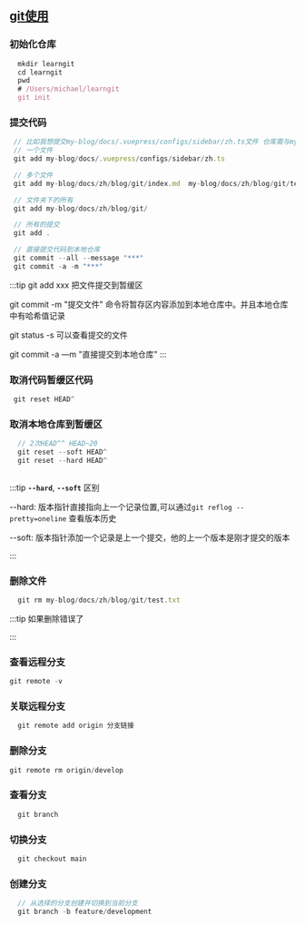 
## [git使用](https://www.liaoxuefeng.com/wiki/896043488029600/896827951938304)

  ### 初始化仓库
  ```javascript
    mkdir learngit
    cd learngit
    pwd
    # /Users/michael/learngit
    git init
  ```

  ### 提交代码

   ```javascript
    // 比如我想提交my-blog/docs/.vuepress/configs/sidebar/zh.ts文件 仓库需与myproject下
    // 一个文件
    git add my-blog/docs/.vuepress/configs/sidebar/zh.ts

    // 多个文件
    git add my-blog/docs/zh/blog/git/index.md  my-blog/docs/zh/blog/git/terminal.md 

    // 文件夹下的所有
    git add my-blog/docs/zh/blog/git/

    // 所有的提交
    git add .

    // 直接提交代码到本地仓库
    git commit --all --message "***"
    git commit -a -m "***" 
  ```
  :::tip
  git add xxx 把文件提交到暂缓区

  git commit -m "提交文件"  命令将暂存区内容添加到本地仓库中。并且本地仓库中有哈希值记录

  git status -s 可以查看提交的文件

  git commit -a —m "直接提交到本地仓库"
  :::

  ### 取消代码暂缓区代码

   ```javascript
    git reset HEAD^ 
  ```
 ### 取消本地仓库到暂缓区

  ```javascript
    // 2次HEAD^^ HEAD~20 
    git reset --soft HEAD^
    git reset --hard HEAD^
    
  ```

  :::tip
  **`--hard`**, **`--soft`** 区别

  --hard: 版本指针直接指向上一个记录位置,可以通过`git reflog --pretty=oneline` 查看版本历史

  --soft: 版本指针添加一个记录是上一个提交，他的上一个版本是刚才提交的版本

  :::


  ### 删除文件

  ```javascript
    git rm my-blog/docs/zh/blog/git/test.txt
  ```

  :::tip
  如果删除错误了

  :::


 ### 查看远程分支

  ```javascript
  git remote -v
  
  ```

  ### 关联远程分支

  ```javascript
    git remote add origin 分支链接

  ```
  ### 删除分支

  ```javascript
  git remote rm origin/develop

  ```

  ### 查看分支

  ```javascript
    git branch
  ```
  ### 切换分支

  ```javascript
    git checkout main
  ```

  ### 创建分支

  ```javascript
    // 从选择的分支创建并切换到当前分支
    git branch -b feature/development
  ```


